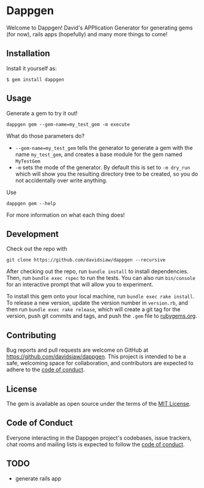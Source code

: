 # Dappgen

Welcome to Dappgen! David's APPlication Generator for generating gems (for now), rails apps (hopefully) and many more things to come!

## Installation

Install it yourself as:

    $ gem install dappgen

## Usage

Generate a gem to try it out!

```
dappgen gem --gem-name=my_test_gem -m execute
```

What do those parameters do?

- `--gem-name=my_test_gem` tells the generator to generate a gem with the name `my_test_gem`, and creates a base module for the gem named `MyTestGem`
- `-m` sets the mode of the generator. By default this is set to `-m dry_run`
 which will show you the resulting directory tree to be created, so you do not accidentally over write anything.

Use

```
dappgen gem --help
```

For more information on what each thing does!

## Development

Check out the repo with

```
git clone https://github.com/davidsiaw/dappgen --recursive
```

After checking out the repo, run `bundle install` to install dependencies. Then, run `bundle exec rspec` to run the tests. You can also run `bin/console` for an interactive prompt that will allow you to experiment.

To install this gem onto your local machine, run `bundle exec rake install`. To release a new version, update the version number in `version.rb`, and then run `bundle exec rake release`, which will create a git tag for the version, push git commits and tags, and push the `.gem` file to [rubygems.org](https://rubygems.org).

## Contributing

Bug reports and pull requests are welcome on GitHub at https://github.com/davidsiaw/dappgen. This project is intended to be a safe, welcoming space for collaboration, and contributors are expected to adhere to the [code of conduct](https://github.com/davidsiaw/dappgen/blob/master/CODE_OF_CONDUCT.md).


## License

The gem is available as open source under the terms of the [MIT License](https://opensource.org/licenses/MIT).

## Code of Conduct

Everyone interacting in the Dappgen project's codebases, issue trackers, chat rooms and mailing lists is expected to follow the [code of conduct](https://github.com/davidsiaw/dappgen/blob/master/CODE_OF_CONDUCT.md).

## TODO

- generate rails app
